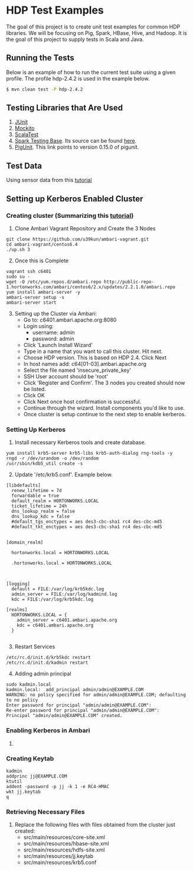 # HDP Test Examples

The goal of this project is to create unit test examples for common
HDP libraries. We will be focusing on Pig, Spark, HBase, Hive, and
Hadoop. It is the goal of this project to supply tests in Scala and 
Java.

## Running the Tests

Below is an example of how to run the current test suite using a
given profile. The profile hdp-2.4.2 is used in the example below. 

```bash
$ mvn clean test -P hdp-2.4.2
```


## Testing Libraries that Are Used

1. [JUnit](http://junit.org/junit4/)
2. [Mockito](http://mockito.org/)
3. [ScalaTest](http://www.scalatest.org/)
4. [Spark Testing Base](https://spark-packages.org/package/holdenk/spark-testing-base). Its source can be found [here](https://github.com/holdenk/spark-testing-base).
5. [PigUnit](http://pig.apache.org/docs/r0.15.0/test.html#pigunit). This link points to version 0.15.0 of pigunit.


## Test Data

Using sensor data from this [tutorial](http://hortonworks.com/hadoop-tutorial/how-to-analyze-machine-and-sensor-data/)

## Setting up Kerberos Enabled Cluster

### Creating cluster (Summarizing this [tutorial](https://cwiki.apache.org/confluence/display/AMBARI/Quick+Start+Guide))

1. Clone Ambari Vagrant Repository and Create the 3 Nodes
```
git clone https://github.com/u39kun/ambari-vagrant.git
cd ambari-vagrant/centos6.4
./up.sh 3
```

2. Once this is Complete
```
vagrant ssh c6401
sudo su -
wget -O /etc/yum.repos.d/ambari.repo http://public-repo-1.hortonworks.com/ambari/centos6/2.x/updates/2.2.1.0/ambari.repo
yum install ambari-server -y
ambari-server setup -s
ambari-server start
```

3. Setting up the Cluster via Ambari:
    * Go to: c6401.ambari.apache.org:8080
    * Login using: 
        - username: admin
        - password: admin
    * Click 'Launch Install Wizard'
    * Type in a name that you want to call this cluster. Hit next.
    * Choose HDP version. This is based on HDP 2.4. Click Next
    * In host names add: c64[01-03].ambari.apache.org
    * Select the file named 'insecure_private_key'
    * SSH User account should be 'root'
    * Click 'Register and Confirm'. The 3 nodes you created should now be listed.
    * Click OK
    * Click Next once host confirmation is successful.
    * Continue through the wizard. Install components you'd like to use.
    * Once cluster is setup continue to the next step to enable kerberos.
    
### Setting Up Kerberos

1. Install necessary Kerberos tools and create database.

```
yum install krb5-server krb5-libs krb5-auth-dialog rng-tools -y
rngd -r /dev/urandom -o /dev/random
/usr/sbin/kdb5_util create -s
```

2. Update '/etc/krb5.conf'. Example below.

```
[libdefaults]
  renew_lifetime = 7d
  forwardable = true
  default_realm = HORTONWORKS.LOCAL
  ticket_lifetime = 24h
  dns_lookup_realm = false
  dns_lookup_kdc = false
  #default_tgs_enctypes = aes des3-cbc-sha1 rc4 des-cbc-md5
  #default_tkt_enctypes = aes des3-cbc-sha1 rc4 des-cbc-md5


[domain_realm]

  hortonworks.local = HORTONWORKS.LOCAL

  .hortonworks.local = HORTONWORKS.LOCAL



[logging]
  default = FILE:/var/log/krb5kdc.log
  admin_server = FILE:/var/log/kadmind.log
  kdc = FILE:/var/log/krb5kdc.log

[realms]
  HORTONWORKS.LOCAL = {
    admin_server = c6401.ambari.apache.org
    kdc = c6401.ambari.apache.org
  }


```

3. Restart Services

```
/etc/rc.d/init.d/krb5kdc restart
/etc/rc.d/init.d/kadmin restart
```

4. Adding admin principal
```
sudo kadmin.local
kadmin.local:  add_principal admin/admin@EXAMPLE.COM
WARNING: no policy specified for admin/admin@EXAMPLE.COM; defaulting to no policy
Enter password for principal "admin/admin@EXAMPLE.COM":
Re-enter password for principal "admin/admin@EXAMPLE.COM":
Principal "admin/admin@EXAMPLE.COM" created.
```

### Enabling Kerberos in Ambari

1. 

### Creating Keytab

```
kadmin
addprinc jj@EXAMPLE.COM
ktutil
addent -password -p jj -k 1 -e RC4-HMAC
wkt jj.keytab
q
```

### Retrieving Necessary Files

1. Replace the following files with files obtained from the cluster just created:
    * src/main/resources/core-site.xml
    * src/main/resources/hbase-site.xml
    * src/main/resources/hdfs-site.xml
    * src/main/resources/jj.keytab
    * src/main/resources/krb5.conf